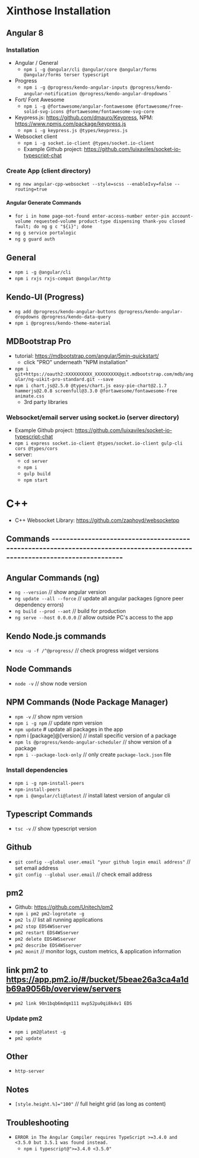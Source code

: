 # Xinthose Installation

## Angular 8

### Installation

- Angular / General
  - `npm i -g @angular/cli @angular/core @angular/forms @angular/forms terser typescript`
- Progress
  - `npm i -g @progress/kendo-angular-inputs @progress/kendo-angular-notification @progress/kendo-angular-dropdowns`
`
- Fort/ Font Awesome
  - `npm i -g @fortawesome/angular-fontawesome @fortawesome/free-solid-svg-icons @fortawesome/fontawesome-svg-core`
- Keypress.js: <https://github.com/dmauro/Keypress>, NPM: <https://www.npmjs.com/package/keypress.js>
  - `npm i -g keypress.js @types/keypress.js`
- Websocket client
  - `npm i -g socket.io-client @types/socket.io-client`
  - Example Github project: <https://github.com/luixaviles/socket-io-typescript-chat>

### Create App (client directory)

- `ng new angular-cpp-websocket --style=scss --enableIvy=false --routing=true`

#### Angular Generate Commands

- `for i in home page-not-found enter-access-number enter-pin account-volume requested-volume product-type dispensing thank-you closed fault; do ng g c "${i}"; done`
- `ng g service portalogic`
- `ng g guard auth`

## General

- `npm i -g @angular/cli`
- `npm i rxjs rxjs-compat @angular/http`

## Kendo-UI (Progress)

- `ng add @progress/kendo-angular-buttons @progress/kendo-angular-dropdowns @progress/kendo-data-query`
- `npm i @progress/kendo-theme-material`

## MDBootstrap Pro

- tutorial: <https://mdbootstrap.com/angular/5min-quickstart/>
  - click "PRO" underneath "NPM installation"
- `npm i git+https://oauth2:XXXXXXXXXX_XXXXXXXXX@git.mdbootstrap.com/mdb/angular/ng-uikit-pro-standard.git --save`
- `npm i chart.js@2.5.0 @types/chart.js easy-pie-chart@2.1.7 hammerjs@2.0.8 screenfull@3.3.0 @fortawesome/fontawesome-free animate.css`
  - 3rd party libraries

### Websocket/email server using socket.io (server directory)

- Example Github project: <https://github.com/luixaviles/socket-io-typescript-chat>
- `npm i express socket.io-client @types/socket.io-client gulp-cli cors @types/cors`
- server:
  - `cd server`
  - `npm i`
  - `gulp build`
  - `npm start`

# C++

- C++ Websocket Library: <https://github.com/zaphoyd/websocketpp>

## Commands -------------------------------------------------------------------------------------------------------------------------

## Angular Commands (ng)

- `ng --version` // show angular version
- `ng update --all --force` // update all angular packages (ignore peer dependency errors)
- `ng build --prod --aot` // build for production
- `ng serve --host 0.0.0.0` // allow outside PC's access to the app

## Kendo Node.js commands

- `ncu -u -f /^@progress/` // check progress widget versions

## Node Commands

- `node -v` // show node version

## NPM Commands (Node Package Manager)

- `npm -v` // show npm version
- `npm i -g npm` // update npm version
- `npm update` # update all packages in the app
- npm i [package]@[version] // install specific version of a package
- `npm ls @progress/kendo-angular-scheduler` // show version of a package
- `npm i --package-lock-only` // only create `package-lock.json` file

### Install dependencies

- `npm i -g npm-install-peers`
- `npm-install-peers`
- `npm i @angular/cli@latest` // install latest version of angular cli

## Typescript Commands

- `tsc -v` // show typescript version

## Github

- `git config --global user.email "your github login email address"` // set email address
- `git config --global user.email` // check email address

## pm2

- Github: <https://github.com/Unitech/pm2>
- `npm i pm2 pm2-logrotate -g`
- `pm2 ls` // list all running applications
- `pm2 stop EDS4WSserver`
- `pm2 restart EDS4WSserver`
- `pm2 delete EDS4WSserver`
- `pm2 describe EDS4WSserver`
- `pm2 monit` // monitor logs, custom metrics, & application information

## link pm2 to <https://app.pm2.io/#/bucket/5beae26a3ca4a1db69a9056b/overview/servers>

- `pm2 link 90n1bqb6mdqm111 mvp52pu0qi8k4v1 EDS`

### Update pm2

- `npm i pm2@latest -g`
- `pm2 update`

## Other

- `http-server`

## Notes

- `[style.height.%]="100"` // full height grid (as long as content)

## Troubleshooting

- `ERROR in The Angular Compiler requires TypeScript >=3.4.0 and <3.5.0 but 3.5.1 was found instead.`
  - `npm i typescript@">=3.4.0 <3.5.0"`
